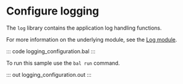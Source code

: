 # Configure logging

The `log` library contains the application log handling functions.

For more information on the underlying module, see the [Log module](https://docs.central.ballerina.io/ballerina/log/latest/).

::: code logging_configuration.bal :::

To run this sample use the `bal run` command.

::: out logging_configuration.out :::